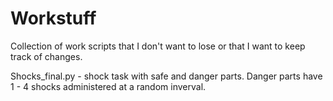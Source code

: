 # Workstuff

Collection of work scripts that I don't want to lose or that I want to keep track of changes. 

Shocks_final.py - shock task with safe and danger parts. Danger parts have 1 - 4 shocks administered at a random inverval. 
